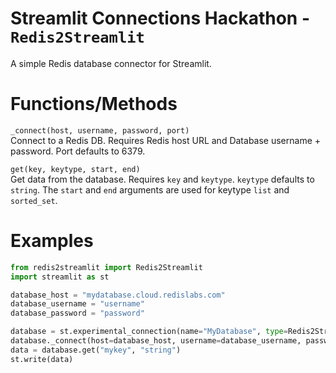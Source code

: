 # Streamlit Connections Hackathon - `Redis2Streamlit`
A simple Redis database connector for Streamlit.

# Functions/Methods

`_connect(host, username, password, port)`  
Connect to a Redis DB. Requires Redis host URL and Database username + password. Port defaults to 6379.
  
    
`get(key, keytype, start, end)`  
Get data from the database. Requires `key` and `keytype`. `keytype` defaults to `string`.
The `start` and `end` arguments are used for keytype `list` and `sorted_set`.  

# Examples  
```python
from redis2streamlit import Redis2Streamlit
import streamlit as st

database_host = "mydatabase.cloud.redislabs.com"
database_username = "username"
database_password = "password"

database = st.experimental_connection(name="MyDatabase", type=Redis2Streamlit)
database._connect(host=database_host, username=database_username, password=database_password)
data = database.get("mykey", "string")
st.write(data)
```

